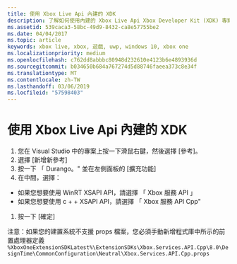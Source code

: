 ```yaml
---
title: 使用 Xbox Live Api 內建的 XDK
description: 了解如何使用內建的 Xbox Live Api Xbox Developer Kit (XDK) 專案中。
ms.assetid: 539caca3-58bc-49d9-8432-ca8e57755be2
ms.date: 04/04/2017
ms.topic: article
keywords: xbox live, xbox, 遊戲, uwp, windows 10, xbox one
ms.localizationpriority: medium
ms.openlocfilehash: c762dd8abbbc80948d232610e4123b6e4893936d
ms.sourcegitcommit: b034650b684a767274d5d88746faeea373c8e34f
ms.translationtype: MT
ms.contentlocale: zh-TW
ms.lasthandoff: 03/06/2019
ms.locfileid: "57598403"
---
```

# <a name="using-xbox-live-apis-built-into-the-xdk"></a>使用 Xbox Live Api 內建的 XDK

1. 您在 Visual Studio 中的專案上按一下滑鼠右鍵，然後選擇 [參考]。
1. 選擇 [新增新參考]
1. 按一下 「 Durango。<build number>" 並在左側面板的 [擴充功能]
1. 在中間，選擇：
- 如果您想要使用 WinRT XSAPI API，請選擇 「 Xbox 服務 API 」
- 如果您想要使用 c + + XSAPI API，請選擇 「 Xbox 服務 API Cpp"
1. 按一下 [確定]

注意：如果您的建置系統不支援 props 檔案，您必須手動新增程式庫中所示的前置處理器定義 `%XboxOneExtensionSDKLatest%\ExtensionSDKs\Xbox.Services.API.Cpp\8.0\DesignTime\CommonConfiguration\Neutral\Xbox.Services.API.Cpp.props`
